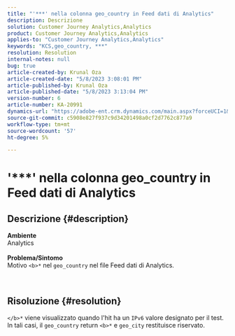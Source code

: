 ```yaml
---
title: "'***' nella colonna geo_country in Feed dati di Analytics"
description: Descrizione
solution: Customer Journey Analytics,Analytics
product: Customer Journey Analytics,Analytics
applies-to: "Customer Journey Analytics,Analytics"
keywords: "KCS,geo_country, ***"
resolution: Resolution
internal-notes: null
bug: true
article-created-by: Krunal Oza
article-created-date: "5/8/2023 3:08:01 PM"
article-published-by: Krunal Oza
article-published-date: "5/8/2023 3:13:04 PM"
version-number: 6
article-number: KA-20991
dynamics-url: "https://adobe-ent.crm.dynamics.com/main.aspx?forceUCI=1&pagetype=entityrecord&etn=knowledgearticle&id=6da6c01c-b2ed-ed11-8849-6045bd006268"
source-git-commit: c5908e827f937c9d34201498a0cf2d7762c877a9
workflow-type: tm+mt
source-wordcount: '57'
ht-degree: 5%

---
```


# &#39;\*\*\*&#39; nella colonna geo_country in Feed dati di Analytics

## Descrizione {#description}

<b>Ambiente</b><br>Analytics<br> <br><b>Problema/Sintomo</b><br>Motivo `<b>*` nel `geo_country` nel file Feed dati di Analytics.



 

## Risoluzione {#resolution}

`</b>*` viene visualizzato quando l&#39;hit ha un `IPv6` valore designato per il test. In tali casi, il `geo_country` return `<b>*` e `geo_city` restituisce riservato.